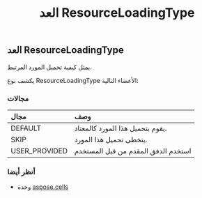 ﻿---
title: العد ResourceLoadingType
second_title: Aspose.Cells for Python via .NET API المراجع
description:
type: docs
weight: 2440
url: /ar/python-net/aspose.cells/resourceloadingtype/
is_root: false
---
##  العد ResourceLoadingType
يمثل كيفية تحميل المورد المرتبط.



يكشف نوع ResourceLoadingType الأعضاء التالية:

###  مجالات
| مجال| وصف|
| :- | :- |
| DEFAULT | يقوم بتحميل هذا المورد كالمعتاد.|
| SKIP | يتخطى تحميل هذا المورد.|
| USER_PROVIDED | استخدم الدفق المقدم من قبل المستخدم|



###  أنظر أيضا
* وحدة [aspose.cells](..)

